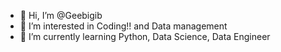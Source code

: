 - 👋 Hi, I’m @Geebigib
- 👀 I’m interested in Coding!! and Data management
- 🌱 I’m currently learning Python, Data Science, Data Engineer

<!---
Geebigib/Geebigib is a ✨ special ✨ repository because its `README.md` (this file) appears on your GitHub profile.
You can click the Preview link to take a look at your changes.
--->
